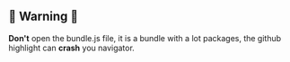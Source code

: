 ## 🚨 Warning 🚨

**Don't** open the bundle.js file, it is a bundle with a lot packages, the github highlight can **crash** you navigator.